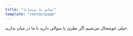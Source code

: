 ```yaml
---
title: "تماس با سیناتا"
template: "contactpage"
---
```


خیلی خوشحال می‌شیم اگر نظری یا سوالی دارید با ما در میان بذارید.

